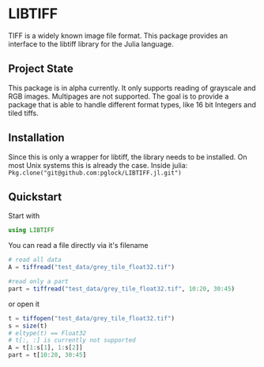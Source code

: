 # LIBTIFF

TIFF is a widely known image file format. This package provides an interface to the libtiff library for the Julia language.

## Project State

This package is in alpha currently. It only supports reading of grayscale and RGB images. Multipages are not supported.
The goal is to provide a package that is able to handle different format types, like 16 bit Integers and tiled tiffs.

## Installation

Since this is only a wrapper for libtiff, the library needs to be installed. On most Unix systems this is already the case.
Inside julia: `Pkg.clone("git@github.com:pglock/LIBTIFF.jl.git")`

## Quickstart

Start with

```julia
using LIBTIFF
```

You can read a file directly via it's filename

```julia
# read all data
A = tiffread("test_data/grey_tile_float32.tif")

#read only a part
part = tiffread("test_data/grey_tile_float32.tif", 10:20, 30:45)
```

or open it

```julia
t = tiffopen("test_data/grey_tile_float32.tif")
s = size(t)
# eltype(t) == Float32
# t[:, :] is currently not supported
A = t[1:s[1], 1:s[2]]
part = t[10:20, 30:45]
```

